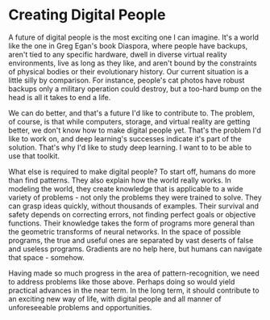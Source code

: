 # Creating Digital People

A future of digital people is the most exciting one I can imagine. It's a world like the one in Greg Egan's book Diaspora, where people have backups, aren't tied to any specific hardware, dwell in diverse virtual reality environments, live as long as they like, and aren't bound by the constraints of physical bodies or their evolutionary history. Our current situation is a little silly by comparison. For instance, people's cat photos have robust backups only a military operation could destroy, but a too-hard bump on the head is all it takes to end a life. 

We can do better, and that's a future I'd like to contribute to. The problem, of course, is that while computers, storage, and virtual reality are getting better, we don't know how to make digital people yet. That's the problem I'd like to work on, and deep learning's successes indicate it's part of the solution. That's why I'd like to study deep learning. I want to to be able to use that toolkit. 

What else is required to make digital people? To start off, humans do more than find patterns. They also explain how the world really works. In modeling the world, they create knowledge that is applicable to a wide variety of problems - not only the problems they were trained to solve. They can grasp ideas quickly, without thousands of examples. Their survival and safety depends on correcting errors, not finding perfect goals or objective functions. Their knowledge takes the form of programs more general than the geometric transforms of neural networks. In the space of possible programs, the true and useful ones are separated by vast deserts of false and useless programs. Gradients are no help here, but humans can navigate that space - somehow. 

Having made so much progress in the area of pattern-recognition, we need to address problems like those above. Perhaps doing so would yield practical advances in the near term. In the long term, it should contribute to an exciting new way of life, with digital people and all manner of unforeseeable problems and opportunities. 

